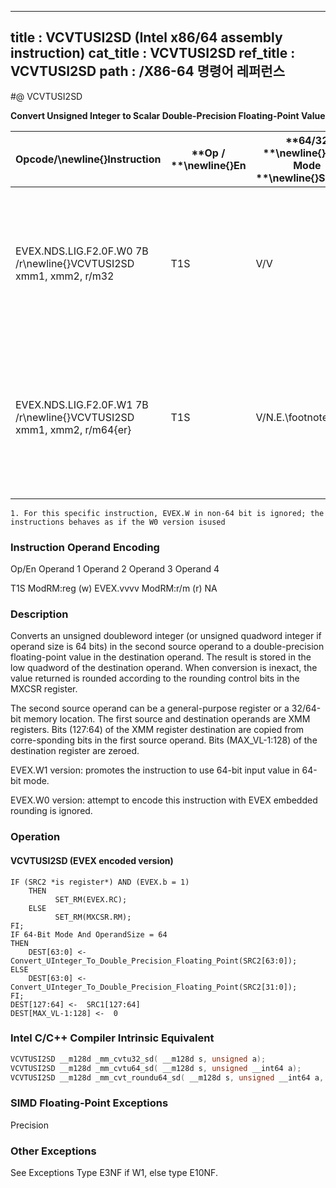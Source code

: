 ----------------------------
title : VCVTUSI2SD (Intel x86/64 assembly instruction)
cat_title : VCVTUSI2SD
ref_title : VCVTUSI2SD
path : /X86-64 명령어 레퍼런스
----------------------------
#@ VCVTUSI2SD

**Convert Unsigned Integer to Scalar Double-Precision Floating-Point Value**

|**Opcode/**\newline{}**Instruction**|**Op / **\newline{}**En**|**64/32 **\newline{}**bit Mode **\newline{}**Support**|**CPUID **\newline{}**Feature **\newline{}**Flag**|**Description**|
|------------------------------------|-------------------------|------------------------------------------------------|--------------------------------------------------|---------------|
|EVEX.NDS.LIG.F2.0F.W0 7B /r\newline{}VCVTUSI2SD xmm1, xmm2, r/m32|T1S|V/V|AVX512F|Convert one unsigned doubleword integer from r/m32 to one double-precision floating-point value in xmm1.|
|EVEX.NDS.LIG.F2.0F.W1 7B /r\newline{}VCVTUSI2SD xmm1, xmm2, r/m64{er}|T1S|V/N.E.\footnote{1}|AVX512F|Convert one unsigned quadword integer from r/m64 to one double-precision floating-point value in xmm1.|
||||||

```note
1. For this specific instruction, EVEX.W in non-64 bit is ignored; the instructions behaves as if the W0 version isused
```
###                                                       Instruction Operand Encoding


Op/En Operand 1 Operand 2 Operand 3 Operand 4

 T1S ModRM:reg (w) EVEX.vvvv ModRM:r/m (r) NA

### Description


Converts an unsigned doubleword integer (or unsigned quadword integer if operand size is 64 bits) in the second source operand to a double-precision floating-point value in the destination operand. The result is stored in the low quadword of the destination operand. When conversion is inexact, the value returned is rounded according to the rounding control bits in the MXCSR register.

The second source operand can be a general-purpose register or a 32/64-bit memory location. The first source and destination operands are XMM registers. Bits (127:64) of the XMM register destination are copied from corre-sponding bits in the first source operand. Bits (MAX_VL-1:128) of the destination register are zeroed.

EVEX.W1 version: promotes the instruction to use 64-bit input value in 64-bit mode.

EVEX.W0 version: attempt to encode this instruction with EVEX embedded rounding is ignored.


### Operation
#### VCVTUSI2SD (EVEX encoded version)
```info-verb
IF (SRC2 *is register*) AND (EVEX.b = 1) 
    THEN
          SET_RM(EVEX.RC);
    ELSE 
          SET_RM(MXCSR.RM);
FI;
IF 64-Bit Mode And OperandSize = 64
THEN
    DEST[63:0] <-   Convert_UInteger_To_Double_Precision_Floating_Point(SRC2[63:0]);
ELSE
    DEST[63:0]  <-  Convert_UInteger_To_Double_Precision_Floating_Point(SRC2[31:0]);
FI;
DEST[127:64] <-   SRC1[127:64]
DEST[MAX_VL-1:128]  <-  0
```

### Intel C/C++ Compiler Intrinsic Equivalent

```cpp
VCVTUSI2SD __m128d _mm_cvtu32_sd( __m128d s, unsigned a); 
VCVTUSI2SD __m128d _mm_cvtu64_sd( __m128d s, unsigned __int64 a);
VCVTUSI2SD __m128d _mm_cvt_roundu64_sd( __m128d s, unsigned __int64 a, int r);
```
### SIMD Floating-Point Exceptions


Precision

### Other Exceptions


See Exceptions Type E3NF if W1, else type E10NF.

